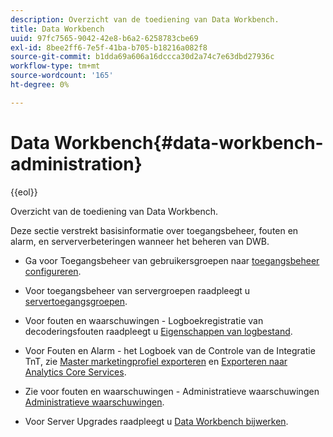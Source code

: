 ```yaml
---
description: Overzicht van de toediening van Data Workbench.
title: Data Workbench
uuid: 97fc7565-9042-42e8-b6a2-6258783cbe69
exl-id: 8bee2ff6-7e5f-41ba-b705-b18216a082f8
source-git-commit: b1dda69a606a16dccca30d2a74c7e63dbd27936c
workflow-type: tm+mt
source-wordcount: '165'
ht-degree: 0%

---
```


# Data Workbench{#data-workbench-administration}

{{eol}}

Overzicht van de toediening van Data Workbench.

Deze sectie verstrekt basisinformatie over toegangsbeheer, fouten en alarm, en serververbeteringen wanneer het beheren van DWB.

* Ga voor Toegangsbeheer van gebruikersgroepen naar [toegangsbeheer configureren](https://experienceleague.adobe.com/docs/data-workbench/using/server-admin-install/admin-dwb-server/access-control/c-config-acs-ctrl.html).
* Voor toegangsbeheer van servergroepen raadpleegt u [servertoegangsgroepen](https://experienceleague.adobe.com/docs/data-workbench/using/server-admin-install/admin-dwb-server/access-control/c-undst-acc-lvls.html).
* Voor fouten en waarschuwingen - Logboekregistratie van decoderingsfouten raadpleegt u [Eigenschappen van logbestand](https://experienceleague.adobe.com/docs/data-workbench/using/dataset/log-proc-config-file/c-log-sources.html).
* Voor Fouten en Alarm - het Logboek van de Controle van de Integratie TnT, zie [Master marketingprofiel exporteren](https://experienceleague.adobe.com/docs/data-workbench/using/client/export-data/dwb-crs-integration.html?lang=en) en [Exporteren naar Analytics Core Services](https://experienceleague.adobe.com/docs/data-workbench/using/client/export-data/dwb-crs-integration.html?lang=en).

* Zie voor fouten en waarschuwingen - Administratieve waarschuwingen [Administratieve waarschuwingen](https://experienceleague.adobe.com/docs/data-workbench/using/server-admin-install/config-settings/c-admin-alts-cfg-stgs.html).
* Voor Server Upgrades raadpleegt u [Data Workbench bijwerken](https://experienceleague.adobe.com/docs/data-workbench/using/install/upgrade-dwb/c-upgrd-ins.html).
